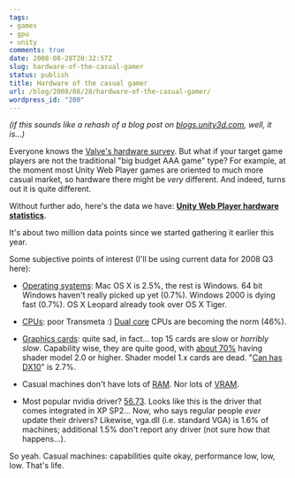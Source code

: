 ```yaml
---
tags:
- games
- gpu
- unity
comments: true
date: 2008-08-28T20:32:57Z
slug: hardware-of-the-casual-gamer
status: publish
title: Hardware of the casual gamer
url: /blog/2008/08/28/hardware-of-the-casual-gamer/
wordpress_id: "200"
---
```


_(if this sounds like a rehash of a blog post on [blogs.unity3d.com](http://blogs.unity3d.com/2008/08/01/hardware-of-the-casual-gamer/), well, it is...)_

Everyone knows the [Valve's hardware survey](http://www.steampowered.com/status/survey.html). But what if your target game players are not the traditional "big budget AAA game" type? For example, at the moment most Unity Web Player games are oriented to much more casual market, so hardware there might be _very_ different. And indeed, turns out it is quite different.

Without further ado, here's the data we have: [**Unity Web Player hardware statistics**](http://unity3d.com/webplayer/hwstats/).

It's about two million data points since we started gathering it earlier this year.

Some subjective points of interest (I'll be using current data for 2008 Q3 here):




  * [Operating systems](http://unity3d.com/webplayer/hwstats/pages/web-2008Q3-os.html): Mac OS X is 2.5%, the rest is Windows. 64 bit Windows haven't really picked up yet (0.7%). Windows 2000 is dying fast (0.7%). OS X Leopard already took over OS X Tiger.


  * [CPUs](http://unity3d.com/webplayer/hwstats/pages/web-2008Q3-cpuvendor.html): poor Transmeta :) [Dual core](http://unity3d.com/webplayer/hwstats/pages/web-2008Q3-cores.html) CPUs are becoming the norm (46%).


  * [Graphics cards](http://unity3d.com/webplayer/hwstats/pages/web-2008Q3-gfxcard.html): quite sad, in fact... top 15 cards are slow or _horribly slow_. Capability wise, they are quite good, with [about 70%](http://unity3d.com/webplayer/hwstats/pages/web-2008Q3-shader.html) having shader model 2.0 or higher. Shader model 1.x cards are dead. "[Can has DX10](http://unity3d.com/webplayer/hwstats/pages/web-2008Q3-shadergen.html)" is 2.7%.


  * Casual machines don't have lots of [RAM](http://unity3d.com/webplayer/hwstats/pages/web-2008Q3-ram.html). Nor lots of [VRAM](http://unity3d.com/webplayer/hwstats/pages/web-2008Q3-vram.html).


  * Most popular nvidia driver? [56.73](http://unity3d.com/webplayer/hwstats/pages/web-2008Q3-gfxdriver.html). Looks like this is the driver that comes integrated in XP SP2... Now, who says regular people _ever_ update their drivers? Likewise, vga.dll (i.e. standard VGA) is 1.6% of machines; additional 1.5% don't report any driver (not sure how that happens...).



So yeah. Casual machines: capabilities quite okay, performance low, low, low. That's life.
